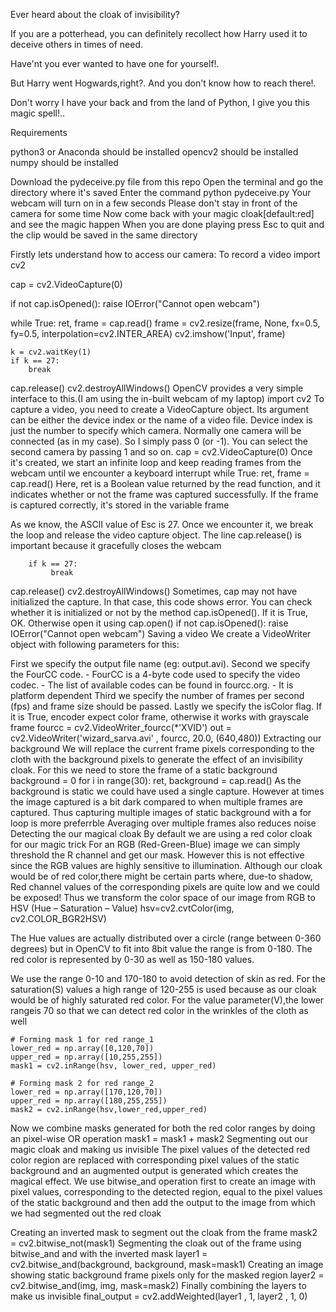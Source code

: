 Ever heard about the cloak of invisibility? 

If you are a potterhead, you can definitely recollect how Harry used it to deceive others in times of need.

Have'nt you ever wanted to have one for yourself!.

But Harry went Hogwards,right?. And you don't know how to reach there!.

Don't worry I have your back and from the land of Python, I give you this magic spell!..


Requirements

python3 or Anaconda should be installed
opencv2 should be installed
numpy should be installed

Download the pydeceive.py file from this repo
Open the terminal and go the directory where it's saved
Enter the command python pydeceive.py
Your webcam will turn on in a few seconds
Please don't stay in front of the camera for some time
Now come back with your magic cloak[default:red] and see the magic happen
When you are done playing press Esc to quit and the clip would be saved in the same directory

Firstly lets understand how to access our camera:
To record a video
import cv2

cap = cv2.VideoCapture(0)

if not cap.isOpened():
    raise IOError("Cannot open webcam")

while True:
    ret, frame = cap.read()
    frame = cv2.resize(frame, None, fx=0.5, fy=0.5, interpolation=cv2.INTER_AREA)
    cv2.imshow('Input', frame)

    k = cv2.waitKey(1)
    if k == 27:
        break

cap.release()
cv2.destroyAllWindows()
OpenCV provides a very simple interface to this.(I am using the in-built webcam of my laptop)
import cv2
To capture a video, you need to create a VideoCapture object. Its argument can be either the device index or the name of a video file. Device index is just the number to specify which camera. Normally one camera will be connected (as in my case). So I simply pass 0 (or -1). You can select the second camera by passing 1 and so on.
cap = cv2.VideoCapture(0)
Once it's created, we start an infinite loop and keep reading frames from the webcam until we encounter a keyboard interrupt
while True:
    ret, frame = cap.read()
Here, ret is a Boolean value returned by the read function, and it indicates whether or not the frame was captured successfully. If the frame is captured correctly, it's stored in the variable frame

As we know, the ASCII value of Esc is 27. Once we encounter it, we break the loop and release the video capture object. The line cap.release() is important because it gracefully closes the webcam

        if k == 27:
             break

cap.release()
cv2.destroyAllWindows()
Sometimes, cap may not have initialized the capture. In that case, this code shows error. You can check whether it is initialized or not by the method cap.isOpened(). If it is True, OK. Otherwise open it using cap.open()
if not cap.isOpened():
    raise IOError("Cannot open webcam")
Saving a video 
We create a VideoWriter object with following parameters for this:

First we specify the output file name (eg: output.avi).
Second we specify the FourCC code. - FourCC is a 4-byte code used to specify the video codec. - The list of available codes can be found in fourcc.org. - It is platform dependent
Third we specify the number of frames per second (fps) and frame size should be passed.
Lastly we specify the isColor flag. If it is True, encoder expect color frame, otherwise it works with grayscale frame
fourcc = cv2.VideoWriter_fourcc(*'XVID')
out = cv2.VideoWriter('wizard_sarva.avi' , fourcc, 20.0, (640,480))
Extracting our background 
We will replace the current frame pixels corresponding to the cloth with the background pixels to generate the effect of an invisibility cloak. For this we need to store the frame of a static background
background = 0
for i in range(30):
    ret, background = cap.read()
As the background is static we could have used a single capture.
However at times the image captured is a bit dark compared to when multiple frames are captured.
Thus capturing multiple images of static background with a for loop is more preferrble
Averaging over multiple frames also reduces noise
Detecting the our magical cloak 
By default we are using a red color cloak for our magic trick
For an RGB (Red-Green-Blue) image we can simply threshold the R channel and get our mask.
However this is not effective since the RGB values are highly sensitive to illumination.
Although our cloak would be of red color,there might be certain parts where, due-to shadow, Red channel values of the corresponding pixels are quite low and we could be exposed!
Thus we transform the color space of our image from RGB to HSV (Hue – Saturation – Value)
    hsv=cv2.cvtColor(img, cv2.COLOR_BGR2HSV)

The Hue values are actually distributed over a circle (range between 0-360 degrees) but in OpenCV to fit into 8bit value the range is from 0-180. The red color is represented by 0-30 as well as 150-180 values.

We use the range 0-10 and 170-180 to avoid detection of skin as red. For the saturation(S) values a high range of 120-255 is used because as our cloak would be of highly saturated red color. For the value parameter(V),the lower rangeis 70 so that we can detect red color in the wrinkles of the cloth as well

    
    # Forming mask 1 for red range_1
    lower_red = np.array([0,120,70])
    upper_red = np.array([10,255,255])
    mask1 = cv2.inRange(hsv, lower_red, upper_red)
 
    # Forming mask 2 for red range_2
    lower_red = np.array([170,120,70])
    upper_red = np.array([180,255,255])
    mask2 = cv2.inRange(hsv,lower_red,upper_red)
Now we combine masks generated for both the red color ranges by doing an pixel-wise OR operation
    mask1 = mask1 + mask2 
Segmenting out our magic cloak and making us invisible
The pixel values of the detected red color region are replaced with corresponding pixel values of the static background and an augmented output is generated which creates the magical effect. We use bitwise_and operation first to create an image with pixel values, corresponding to the detected region, equal to the pixel values of the static background and then add the output to the image from which we had segmented out the red cloak

Creating an inverted mask to segment out the cloak from the frame
    mask2 = cv2.bitwise_not(mask1)
Segmenting the cloak out of the frame using bitwise_and and with the inverted mask
   layer1 = cv2.bitwise_and(background, background, mask=mask1)
Creating an image showing static background frame pixels only for the masked region
  layer2 = cv2.bitwise_and(img, img, mask=mask2)
Finally combining the layers to make us invisible
final_output = cv2.addWeighted(layer1 , 1, layer2 , 1, 0)

